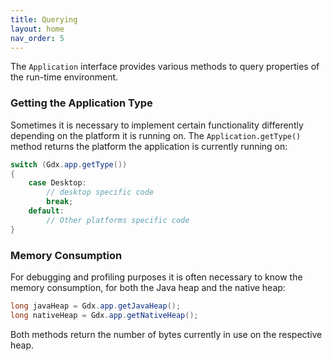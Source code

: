 ```yaml
---
title: Querying
layout: home
nav_order: 5
---
```

The `Application` interface provides various methods to query properties of the run-time environment.

### Getting the Application Type
Sometimes it is necessary to implement certain functionality differently depending on the platform it is running on. The `Application.getType()` method returns the platform the application is currently running on:

```csharp
switch (Gdx.app.getType()) 
{
    case Desktop:
        // desktop specific code
        break;
    default:
        // Other platforms specific code
}
```

### Memory Consumption
For debugging and profiling purposes it is often necessary to know the memory consumption, for both the Java heap and the native heap:

```csharp
long javaHeap = Gdx.app.getJavaHeap();
long nativeHeap = Gdx.app.getNativeHeap();
```

Both methods return the number of bytes currently in use on the respective heap.